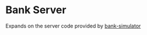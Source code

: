 # Bank Server
Expands on the server code provided by [bank-simulator](https://github.com/gallenc/solent2Public)
